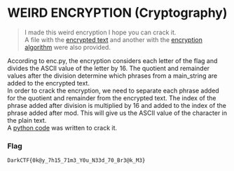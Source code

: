 # WEIRD ENCRYPTION (Cryptography)  
  
> I made this weird encryption I hope you can crack it.  
> A file with the [encrypted text](https://github.com/EnigmaEnvoy/2020-CTF-Writeups/blob/master/Dark%20CTF/WEIRD%20ENCRYPTION/Encrypted) and another with the [encryption algorithm](https://github.com/EnigmaEnvoy/2020-CTF-Writeups/blob/master/Dark%20CTF/WEIRD%20ENCRYPTION/enc.py) were also provided.  
  
  
According to enc.py, the encryption considers each letter of the flag and divides the ASCII value of the letter by 16. The quotient and remainder values after the division determine which phrases from a main_string are added to the encrypted text.  
In order to crack the encryption, we need to separate each phrase added for the quotient and remainder from the encrypted text. The index of the phrase added after division is multiplied by 16 and added to the index of the phrase added after mod. This will give us the ASCII value of the character in the plain text.  
A [python code](https://github.com/EnigmaEnvoy/2020-CTF-Writeups/blob/master/Dark%20CTF/WEIRD%20ENCRYPTION/decr.py) was written to crack it.  
  
  
### Flag
`DarkCTF{0k@y_7h15_71m3_Y0u_N33d_70_Br3@k_M3}`
